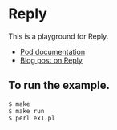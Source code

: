 # Reply

This is a playground for Reply.
- [Pod documentation](https://metacpan.org/pod/Reply)
- [Blog post on Reply](https://www.kianmeng.org/2019/01/perl-modules-of-week-2019-week-04-reply.html)

## To run the example.
```
$ make
$ make run
$ perl ex1.pl
```
